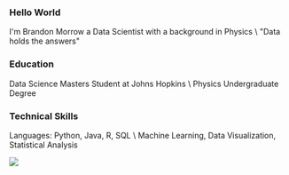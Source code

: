 ### Hello World 

I'm Brandon Morrow a Data Scientist with a background in Physics \\
"Data holds the answers"

### Education
Data Science Masters Student at Johns Hopkins \\
Physics Undergraduate Degree

### Technical Skills
Languages: Python, Java, R, SQL \\
Machine Learning, Data Visualization, Statistical Analysis

<img src="https://github-readme-stats.vercel.app/api/top-langs/?username=bmorrow5&theme=dark"/>
